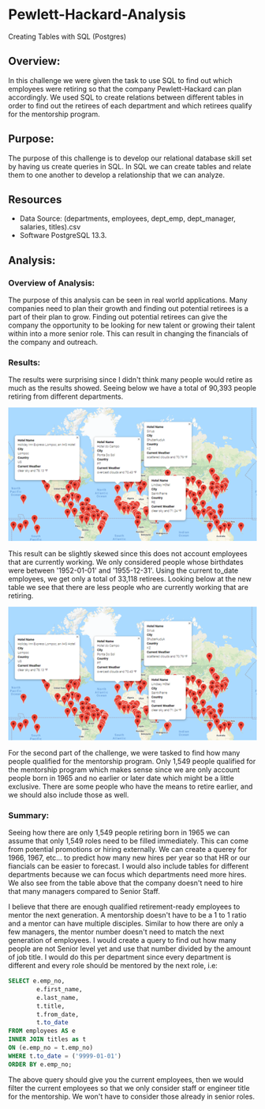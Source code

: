 # Pewlett-Hackard-Analysis
Creating Tables with SQL (Postgres)

## Overview:
In this challenge we were given the task to use SQL to find out which employees were retiring so that the company Pewlett-Hackard can plan accordingly. We used SQL to create relations between different tables in order to find out the retirees of each department and which retirees qualify for the mentorship program. 

## Purpose:
The purpose of this challenge is to develop our relational database skill set by having us create queries in SQL. In SQL we can create tables and relate them to one another to develop a relationship that we can analyze. 

## Resources
* Data Source: (departments, employees, dept_emp, dept_manager, salaries, titles).csv
* Software PostgreSQL 13.3. 

## Analysis:
### Overview of Analysis:
The purpose of this analysis can be seen in real world applications. Many companies need to plan their growth and finding out potential retirees is a part of their plan to grow. Finding out potential retirees can give the company the opportunity to be looking for new talent or growing their talent within into a more senior role. This can result in changing the financials of the company and outreach. 

### Results:
The results were surprising since I didn't think many people would retire as much as the results showed. Seeing below we have a total of 90,393 people retiring from different departments. 

![Retirees per Department](https://github.com/lo7kyle/World_Weather_Analysis/blob/main/Vacation_Search/WeatherPy_vacation_map.png) 

This result can be slightly skewed since this does not account employees that are currently working. We only considered people whose birthdates were between '1952-01-01' and '1955-12-31'. Using the current to_date employees, we get only a total of 33,118 retirees. Looking below at the new table we see that there are less people who are currently working that are retiring. 

![Current Retirees per Department](https://github.com/lo7kyle/World_Weather_Analysis/blob/main/Vacation_Search/WeatherPy_vacation_map.png) 

For the second part of the challenge, we were tasked to find how many people qualified for the mentorship program. Only 1,549 people qualified for the mentorship program which makes sense since we are only account people born in 1965 and no earlier or later date which might be a little exclusive. There are some people who have the means to retire earlier, and we should also include those as well. 

### Summary:
Seeing how there are only 1,549 people retiring born in 1965 we can assume that only 1,549 roles need to be filled immediately. This can come from potential promotions or hiring externally. We can create a querey for 1966, 1967, etc... to predict how many new hires per year so that HR or our fiancials can be easier to forecast. I would also include tables for different departments because we can focus which departments need more hires. We also see from the table above that the company doesn't need to hire that many managers compared to Senior Staff. 

I believe that there are enough qualified retirement-ready employees to mentor the next generation. A mentorship doesn't have to be a 1 to 1 ratio and a mentor can have multiple disciples. Similar to how there are only a few managers, the mentor number doesn't need to match the next generation of employees. I would create a query to find out how many people are not Senior level yet and use that number divided by the amount of job title. I would do this per department since every department is different and every role should be mentored by the next role, i.e:
``` sql
SELECT e.emp_no, 
        e.first_name, 
        e.last_name,
        t.title,
        t.from_date,
        t.to_date
FROM employees AS e 
INNER JOIN titles as t
ON (e.emp_no = t.emp_no)
WHERE t.to_date = ('9999-01-01')
ORDER BY e.emp_no; 
```
The above query should give you the current employees, then we would filter the current employees so that we only consider staff or engineer title for the mentorship. We won't have to consider those already in senior roles.
